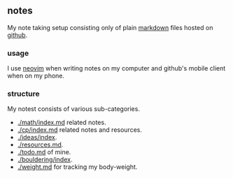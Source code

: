 ## notes

My note taking setup consisting only of plain [markdown](https://en.wikipedia.org/wiki/Markdown) files
hosted on [github](http://github.com/japiirainen/notes).

### usage

I use [neovim](https://neovim.io/) when writing notes on my computer and github's mobile
client when on my phone.

### structure

My notest consists of various sub-categories.

- [./math/index.md](./math/index.md) related notes.
- [./cp/index.md](./cp/index.md) related notes and resources.
- [./ideas/index](./ideas/index).
- [./resources.md](./resources.md).
- [./todo.md](./todo.md) of mine.
- [./bouldering/index](./bouldering/index.md).
- [./weight.md](./weight.md) for tracking my body-weight.

